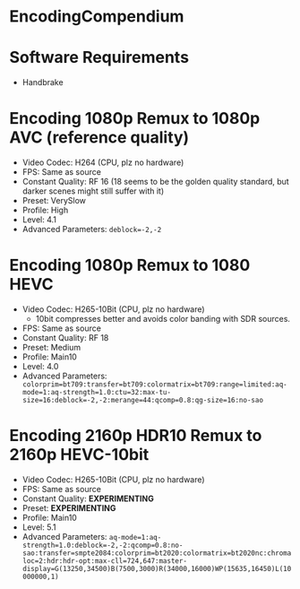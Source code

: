 # EncodingCompendium

# Software Requirements

- Handbrake

# Encoding 1080p Remux to 1080p AVC (reference quality)

- Video Codec: H264 (CPU, plz no hardware)
- FPS: Same as source
- Constant Quality: RF 16 (18 seems to be the golden quality standard, but darker scenes might still suffer with it)
- Preset: VerySlow
- Profile: High
- Level: 4.1
- Advanced Parameters: <code>deblock=-2,-2</code>

# Encoding 1080p Remux to 1080 HEVC

- Video Codec: H265-10Bit (CPU, plz no hardware)
  - 10bit compresses better and avoids color banding with SDR sources.
- FPS: Same as source
- Constant Quality: RF 18
- Preset: Medium
- Profile: Main10
- Level: 4.0
- Advanced Parameters:  <code>
colorprim=bt709:transfer=bt709:colormatrix=bt709:range=limited:aq-mode=1:aq-strength=1.0:ctu=32:max-tu-size=16:deblock=-2,-2:merange=44:qcomp=0.8:qg-size=16:no-sao</code>

# Encoding 2160p HDR10 Remux to 2160p HEVC-10bit

- Video Codec: H265-10Bit (CPU, plz no hardware)
- FPS: Same as source
- Constant Quality: **EXPERIMENTING**
- Preset: **EXPERIMENTING**
- Profile: Main10
- Level: 5.1
- Advanced Parameters: <code>aq-mode=1:aq-strength=1.0:deblock=-2,-2:qcomp=0.8:no-sao:transfer=smpte2084:colorprim=bt2020:colormatrix=bt2020nc:chromaloc=2:hdr:hdr-opt:max-cll=724,647:master-display=G(13250,34500)B(7500,3000)R(34000,16000)WP(15635,16450)L(10000000,1)</code>

